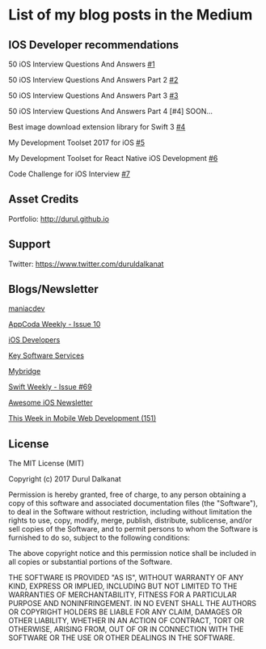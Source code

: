 # List of my blog posts in the Medium

## IOS Developer recommendations

50 iOS Interview Questions And Answers [#1](https://medium.com/ios-os-x-development/ios-interview-questions-13840247a57a#.fk998vdc2)

50 iOS Interview Questions And Answers Part 2 [#2](https://medium.com/@duruldalkanat/50-ios-interview-questions-and-answers-part-2-45f952230b9f#.68uenedy3)

50 iOS Interview Questions And Answers Part 3 [#3](https://medium.com/@duruldalkanat/50-ios-interview-questions-and-answers-part-3-3fad146b6c3d#.2gtjkclb4)

50 iOS Interview Questions And Answers Part 4 [#4] SOON...

Best image download extension library for Swift 3 [#4](https://medium.com/ios-os-x-development/best-image-download-extension-library-for-swift-3-cf64ec1f84a0#.5nm2frvfb)

My Development Toolset 2017 for iOS [#5](https://medium.com/@duruldalkanat/my-development-toolset-2017-for-ios-7c0758e3e5ce#.lspa7gi1q)

My Development Toolset for React Native iOS Development [#6](https://medium.com/@duruldalkanat/my-development-toolset-for-react-native-ios-development-de1bd1b07216#.ohd2brda4)

Code Challenge for iOS Interview [#7](https://medium.com/@duruldalkanat/code-challenge-for-ios-interview-817c139891e4)


## Asset Credits
Portfolio: http://durul.github.io


## Support
Twitter: https://www.twitter.com/duruldalkanat


## Blogs/Newsletter

[maniacdev](https://maniacdev.com/2017/03/150-ios-developer-interview-questions-answered)

[AppCoda Weekly - Issue 10](http://digest.appcoda.com/issues/appcoda-weekly-issue-10-48743)

[iOS Developers](https://www.facebook.com/apple.ios.developers/posts/1485002054852054)

[Key Software Services](https://www.facebook.com/KEYSS.IN/photos/pb.105810888587.-2207520000.1496252898./10155392436308588)

[Mybridge](https://medium.mybridge.co/swift-top-10-articles-for-the-past-month-v-may-2017-e7160a55127e)

[Swift Weekly - Issue #69](http://digest.swiftweekly.com/issues/swift-weekly-issue-69-49991)

[Awesome iOS Newsletter](https://ios.libhunt.com/newsletter/37)

[This Week in Mobile Web Development (151)](https://www.inboxdb.com/this-week-in-mobile-web-development-151-49054/)


## License

The MIT License (MIT)

Copyright (c) 2017 Durul Dalkanat

Permission is hereby granted, free of charge, to any person obtaining a copy of this software and associated documentation files (the "Software"), to deal in the Software without restriction, including without limitation the rights to use, copy, modify, merge, publish, distribute, sublicense, and/or sell copies of the Software, and to permit persons to whom the Software is furnished to do so, subject to the following conditions:

The above copyright notice and this permission notice shall be included in all copies or substantial portions of the Software.

THE SOFTWARE IS PROVIDED "AS IS", WITHOUT WARRANTY OF ANY KIND, EXPRESS OR IMPLIED, INCLUDING BUT NOT LIMITED TO THE WARRANTIES OF MERCHANTABILITY, FITNESS FOR A PARTICULAR PURPOSE AND NONINFRINGEMENT. IN NO EVENT SHALL THE AUTHORS OR COPYRIGHT HOLDERS BE LIABLE FOR ANY CLAIM, DAMAGES OR OTHER LIABILITY, WHETHER IN AN ACTION OF CONTRACT, TORT OR OTHERWISE, ARISING FROM, OUT OF OR IN CONNECTION WITH THE SOFTWARE OR THE USE OR OTHER DEALINGS IN THE SOFTWARE.
